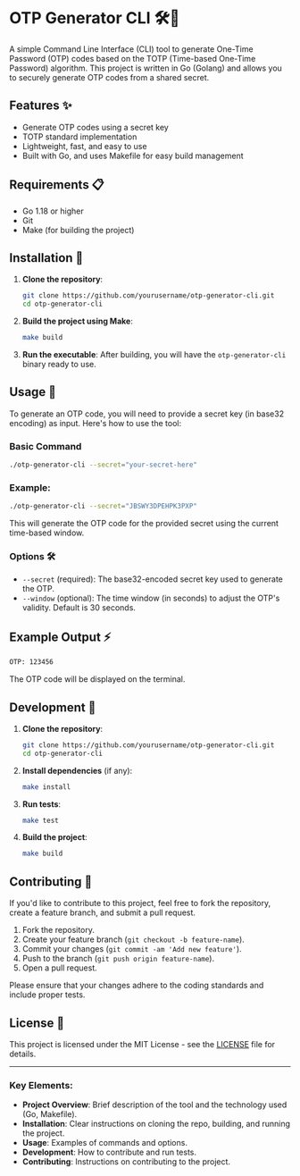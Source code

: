 # OTP Generator CLI 🛠️🔐

A simple Command Line Interface (CLI) tool to generate One-Time Password (OTP) codes based on the TOTP (Time-based One-Time Password) algorithm. This project is written in Go (Golang) and allows you to securely generate OTP codes from a shared secret.

## Features ✨

- Generate OTP codes using a secret key
- TOTP standard implementation
- Lightweight, fast, and easy to use
- Built with Go, and uses Makefile for easy build management

## Requirements 📋

- Go 1.18 or higher
- Git
- Make (for building the project)
  
## Installation 🔨

1. **Clone the repository**:
    ```bash
    git clone https://github.com/yourusername/otp-generator-cli.git
    cd otp-generator-cli
    ```

2. **Build the project using Make**:
    ```bash
    make build
    ```

3. **Run the executable**:
    After building, you will have the `otp-generator-cli` binary ready to use.

## Usage 📖

To generate an OTP code, you will need to provide a secret key (in base32 encoding) as input. Here's how to use the tool:

### Basic Command
```bash
./otp-generator-cli --secret="your-secret-here"
```

### Example:
```bash
./otp-generator-cli --secret="JBSWY3DPEHPK3PXP"
```

This will generate the OTP code for the provided secret using the current time-based window.

### Options 🛠️

- `--secret` (required): The base32-encoded secret key used to generate the OTP.
- `--window` (optional): The time window (in seconds) to adjust the OTP's validity. Default is 30 seconds.

## Example Output ⚡

```bash
OTP: 123456
```

The OTP code will be displayed on the terminal.

## Development 🚀

1. **Clone the repository**:
    ```bash
    git clone https://github.com/yourusername/otp-generator-cli.git
    cd otp-generator-cli
    ```

2. **Install dependencies** (if any):
    ```bash
    make install
    ```

3. **Run tests**:
    ```bash
    make test
    ```

4. **Build the project**:
    ```bash
    make build
    ```

## Contributing 🤝

If you'd like to contribute to this project, feel free to fork the repository, create a feature branch, and submit a pull request.

1. Fork the repository.
2. Create your feature branch (`git checkout -b feature-name`).
3. Commit your changes (`git commit -am 'Add new feature'`).
4. Push to the branch (`git push origin feature-name`).
5. Open a pull request.

Please ensure that your changes adhere to the coding standards and include proper tests.

## License 📄

This project is licensed under the MIT License - see the [LICENSE](LICENSE) file for details.

---

### Key Elements:

- **Project Overview**: Brief description of the tool and the technology used (Go, Makefile).
- **Installation**: Clear instructions on cloning the repo, building, and running the project.
- **Usage**: Examples of commands and options.
- **Development**: How to contribute and run tests.
- **Contributing**: Instructions on contributing to the project.